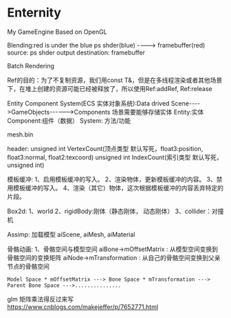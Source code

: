 # Enternity
My GameEngine Based on OpenGL

Blending:red is under the blue 
	ps shder(blue) ----> framebuffer(red)
	source: ps shder output
	destination: framebuffer

Batch Rendering

Ref的目的：为了不复制资源，我们用const T&，但是在多线程渲染或者其他场景下，在堆上创建的资源可能已经被释放了，所以使用Ref:addRef, Ref:release


Entity Component System(ECS 实体对象系统):Data drived
Scene---->GameObjects------>Components
场景需要能够存储实体
Entity:实体  Component:组件（数据） System: 方法/功能


mesh.bin

header:
	unsigned int VertexCount(顶点类型 默认写死，float3:position, float3:normal, float2:texcoord)
	unsigned int IndexCount(索引类型 默认写死，unsigned int)


模板缓冲:
	1、启用模板缓冲的写入。
	2、渲染物体，更新模板缓冲的内容。
	3、禁用模板缓冲的写入。
	4、渲染（其它）物体，这次根据模板缓冲的内容丢弃特定的片段。
	

Box2d: 
	1、world 
	2、rigidBody:刚体（静态刚体， 动态刚体）
	3、collider：对撞机

Assimp: 加载模型 aiScene, aiMesh, aiMaterial

骨骼动画:
	1、骨骼空间与模型空间
	aiBone->mOffsetMatrix : 从模型空间变换到骨骼空间的变换矩阵
	aiNode->mTransformation : 从自己的骨骼空间变换到父亲节点的骨骼空间

	Model Space * mOffsetMatrix ---> Bone Space * mTransformation ---> Parent Bone Space --->...............


glm 矩阵乘法得反过来写
https://www.cnblogs.com/makejeffer/p/7652771.html